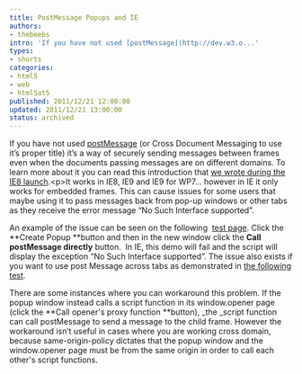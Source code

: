```yaml
---
title: PostMessage Popups and IE
authors:
- thebeebs
intro: 'If you have not used [postMessage](http://dev.w3.o...'
types:
- shorts
categories:
- html5
- web
- html5at5
published: 2011/12/21 12:00:00
updated: 2011/12/21 13:00:00
status: archived
---
```


If you have not used [postMessage](http://dev.w3.org/html5/postmsg/) (or Cross Document Messaging to use it&rsquo;s proper title) it&rsquo;s a way of securely sending messages between frames even when the documents passing messages are on different domains. To learn more about it you can read this introduction that [we wrote during the IE8 launch](http://msdn.microsoft.com/en-us/library/cc511311(v=VS.85).aspx).<p>It works in IE8, IE9 and IE9 for WP7&hellip; however in IE it only works for embedded frames. This can cause issues for some users that maybe using it to pass messages back from pop-up windows or other tabs as they receive the error message &ldquo;No Such Interface supported&rdquo;. 

An example of the issue can be seen on the following&nbsp; [test page](http://www.debugtheweb.com/test/xdm/origin/). Click the **Create Popup **button and then in the new window click the **Call postMessage directly** button.&nbsp; In IE, this demo will fail and the script will display the exception &ldquo;No Such Interface supported&rdquo;. The issue also exists if you want to use post Message across tabs as demonstrated in [the following test](http://www.debugtheweb.com/test/xdm/CrossTab.asp). 

There are some instances where you can workaround this problem. If the popup window instead calls a script function in its window.opener page (click the **Call opener's proxy function **button), _the _script function can call postMessage to send a message to the child frame. However the workaround isn&rsquo;t useful in cases where you are working cross domain, because same-origin-policy dictates that the popup window and the window.opener page must be from the same origin in order to call each other's script functions.
</p>